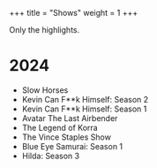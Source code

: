 +++
title = "Shows"
weight = 1
+++

Only the highlights.

# 2024

- Slow Horses
- Kevin Can F**k Himself: Season 2
- Kevin Can F**k Himself: Season 1
- Avatar The Last Airbender
- The Legend of Korra
- The Vince Staples Show
- Blue Eye Samurai: Season 1
- Hilda: Season 3
